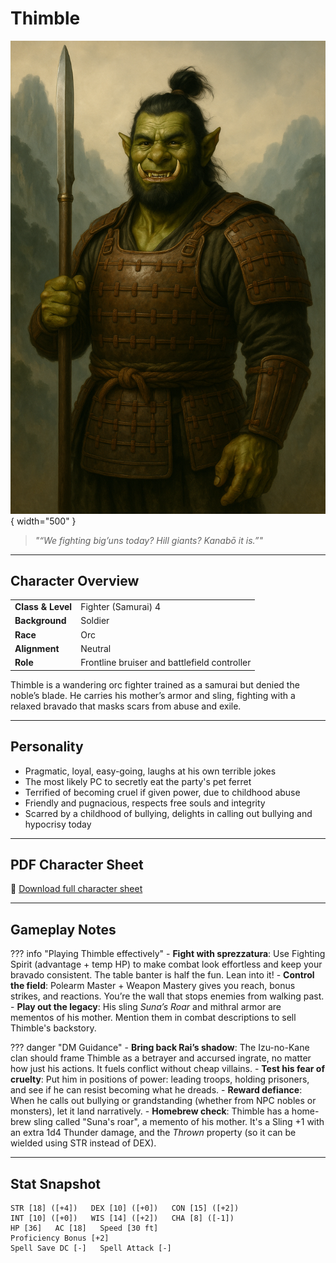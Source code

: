 # Thimble

![Thimble](assets/thimble.png){ width="500" }

> *"“We fighting big’uns today? Hill giants? Kanabō it is.”"*

---

## Character Overview

|                   |                                      |
| ----------------- | ------------------------------------ |
| **Class & Level** | Fighter (Samurai) 4           |
| **Background**    | Soldier                         |
| **Race**          | Orc                               |
| **Alignment**     | Neutral                          |
| **Role**          | Frontline bruiser and battlefield controller                 |

Thimble is a wandering orc fighter trained as a samurai but denied the noble’s blade. He carries his mother’s armor and sling, fighting with a relaxed bravado that masks scars from abuse and exile.

---

## Personality

* Pragmatic, loyal, easy-going, laughs at his own terrible jokes
* The most likely PC to secretly eat the party's pet ferret
* Terrified of becoming cruel if given power, due to childhood abuse
* Friendly and pugnacious, respects free souls and integrity 
* Scarred by a childhood of bullying, delights in calling out bullying and hypocrisy today

---

## PDF Character Sheet

📄 [Download full character sheet](assets/thimble.pdf)

---

## Gameplay Notes

??? info "Playing Thimble effectively"
    - **Fight with sprezzatura**: Use Fighting Spirit (advantage + temp HP) to make combat look effortless and keep your bravado consistent. The table banter is half the fun. Lean into it!
    - **Control the field**: Polearm Master + Weapon Mastery gives you reach, bonus strikes, and reactions. You’re the wall that stops enemies from walking past.
    - **Play out the legacy**: His sling *Suna’s Roar* and mithral armor are mementos of his mother. Mention them in combat descriptions to sell Thimble's backstory.

??? danger "DM Guidance"
    - **Bring back Rai’s shadow**: The Izu-no-Kane clan should frame Thimble as a betrayer and accursed ingrate, no matter how just his actions. It fuels conflict without cheap villains.
    - **Test his fear of cruelty**: Put him in positions of power: leading troops, holding prisoners, and see if he can resist becoming what he dreads.
    - **Reward defiance**: When he calls out bullying or grandstanding (whether from NPC nobles or monsters), let it land narratively.
	- **Homebrew check**: Thimble has a home-brew sling called "Suna's roar", a memento of his mother. It's a Sling +1 with an extra 1d4 Thunder damage, and the *Thrown* property (so it can be wielded using STR instead of DEX).

---

## Stat Snapshot

```text
STR [18] ([+4])   DEX [10] ([+0])   CON [15] ([+2])
INT [10] ([+0])   WIS [14] ([+2])   CHA [8] ([-1])
HP [36]   AC [18]   Speed [30 ft]
Proficiency Bonus [+2]
Spell Save DC [-]   Spell Attack [-]
